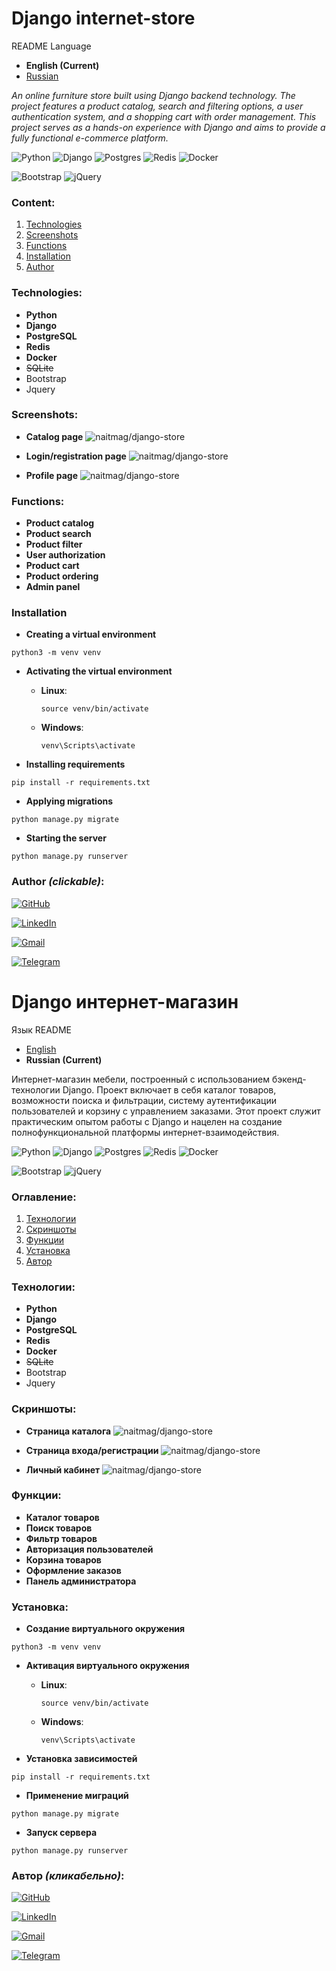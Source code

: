 # Django internet-store

README Language
- **English (Current)**
- [Russian](#django-интернет-магазин)

*An online furniture store built using Django backend technology. The project features a product catalog, search and filtering options, a user authentication system, and a shopping cart with order management. This project serves as a hands-on experience with Django and aims to provide a fully functional e-commerce platform.*

![Python](https://img.shields.io/badge/python-3670A0?style=for-the-badge&logo=python&logoColor=ffdd54)
![Django](https://img.shields.io/badge/django-%23092E20.svg?style=for-the-badge&logo=django&logoColor=white)
![Postgres](https://img.shields.io/badge/postgres-%23316192.svg?style=for-the-badge&logo=postgresql&logoColor=white)
![Redis](https://img.shields.io/badge/redis-%23DD0031.svg?style=for-the-badge&logo=redis&logoColor=white)
![Docker](https://img.shields.io/badge/docker-%230db7ed.svg?style=for-the-badge&logo=docker&logoColor=white)

![Bootstrap](https://img.shields.io/badge/bootstrap-%238511FA.svg?style=for-the-badge&logo=bootstrap&logoColor=white)
![jQuery](https://img.shields.io/badge/jquery-%230769AD.svg?style=for-the-badge&logo=jquery&logoColor=white)

### Content:

1. [Technologies](#Technologies)
2. [Screenshots](#Screenshots)
3. [Functions](#Functions)
4. [Installation](#Installation)
5. [Author](#author-clickable)

### Technologies:

- **Python**
- **Django**
- **PostgreSQL**
- **Redis**
- **Docker**
- ~~SQLite~~
- Bootstrap
- Jquery

### Screenshots:
- **Catalog page** ![naitmag/django-store](https://i.imgur.com/jB7dqSV.png) 


- **Login/registration page** ![naitmag/django-store](https://i.imgur.com/hjRKtVQ.png)


- **Profile page** ![naitmag/django-store](https://i.imgur.com/e9tZmqM.png)

### Functions:
- **Product catalog**
- **Product search**
- **Product filter**
- **User authorization**
- **Product cart**
- **Product ordering**
- **Admin panel**


### Installation

- **Creating a virtual environment**

`python3 -m venv venv`

- **Activating the virtual environment**

  - **Linux**:
 
    `source venv/bin/activate`

  - **Windows**:
  
    `venv\Scripts\activate`


- **Installing requirements**

`pip install -r requirements.txt`

- **Applying migrations**

`python manage.py migrate`

- **Starting the server**
  
`python manage.py runserver`

### Author *(clickable)*:

[![GitHub](https://img.shields.io/badge/github-%23121011.svg?style=for-the-badge&logo=github&logoColor=white)](https://github.com/naitmag)

[![LinkedIn](https://img.shields.io/badge/linkedin-%230077B5.svg?style=for-the-badge&logo=linkedin&logoColor=white)](https://www.linkedin.com/in/yarm-dev/)

[![Gmail](https://img.shields.io/badge/Gmail-D14836?style=for-the-badge&logo=gmail&logoColor=white)](mailto:mv.yarmolovich@gmail.com)

[![Telegram](https://img.shields.io/badge/Telegram-2CA5E0?style=for-the-badge&logo=telegram&logoColor=white)](https://t.me/mxwch)


# Django интернет-магазин

Язык README
- [English](#django-internet-store)
- **Russian (Current)**

Интернет-магазин мебели, построенный с использованием бэкенд-технологии Django. Проект включает в себя каталог товаров, возможности поиска и фильтрации, систему аутентификации пользователей и корзину с управлением заказами. Этот проект служит практическим опытом работы с Django и нацелен на создание полнофункциональной платформы интернет-взаимодействия.

![Python](https://img.shields.io/badge/python-3670A0?style=for-the-badge&logo=python&logoColor=ffdd54)
![Django](https://img.shields.io/badge/django-%23092E20.svg?style=for-the-badge&logo=django&logoColor=white)
![Postgres](https://img.shields.io/badge/postgres-%23316192.svg?style=for-the-badge&logo=postgresql&logoColor=white)
![Redis](https://img.shields.io/badge/redis-%23DD0031.svg?style=for-the-badge&logo=redis&logoColor=white)
![Docker](https://img.shields.io/badge/docker-%230db7ed.svg?style=for-the-badge&logo=docker&logoColor=white)

![Bootstrap](https://img.shields.io/badge/bootstrap-%238511FA.svg?style=for-the-badge&logo=bootstrap&logoColor=white)
![jQuery](https://img.shields.io/badge/jquery-%230769AD.svg?style=for-the-badge&logo=jquery&logoColor=white)

### Оглавление:

1. [Технологии](#Технологии)
2. [Скриншоты](#Скриншоты)
3. [Функции](#Функции)
4. [Установка](#Установка)
5. [Автор](#автор-кликабельно)

### Технологии:

- **Python**
- **Django**
- **PostgreSQL**
- **Redis**
- **Docker**
- ~~SQLite~~
- Bootstrap
- Jquery

### Скриншоты:
- **Страница каталога** ![naitmag/django-store](https://i.imgur.com/jB7dqSV.png) 


- **Страница входа/регистрации** ![naitmag/django-store](https://i.imgur.com/hjRKtVQ.png)


- **Личный кабинет** ![naitmag/django-store](https://i.imgur.com/e9tZmqM.png)

### Функции:
- **Каталог товаров**
- **Поиск товаров**
- **Фильтр товаров**
- **Авторизация пользователей**
- **Корзина товаров**
- **Оформление заказов**
- **Панель администратора**


### Установка:

- **Создание виртуального окружения**

`python3 -m venv venv`

- **Активация виртуального окружения**

  - **Linux**:
  
    `source venv/bin/activate`
  - **Windows**:

    `venv\Scripts\activate`
  

- **Установка зависимостей**

`pip install -r requirements.txt`

- **Применение миграций**

`python manage.py migrate`

- **Запуск сервера**

`python manage.py runserver`

### Автор *(кликабельно)*:
[![GitHub](https://img.shields.io/badge/github-%23121011.svg?style=for-the-badge&logo=github&logoColor=white)](https://github.com/naitmag)

[![LinkedIn](https://img.shields.io/badge/linkedin-%230077B5.svg?style=for-the-badge&logo=linkedin&logoColor=white)](https://www.linkedin.com/in/yarm-dev/)

[![Gmail](https://img.shields.io/badge/Gmail-D14836?style=for-the-badge&logo=gmail&logoColor=white)](mailto:mv.yarmolovich@gmail.com)

[![Telegram](https://img.shields.io/badge/Telegram-2CA5E0?style=for-the-badge&logo=telegram&logoColor=white)](https://t.me/mxwch)